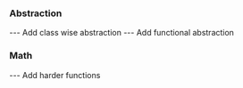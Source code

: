 ### Abstraction
--- Add class wise abstraction
--- Add functional abstraction
### Math
--- Add harder functions